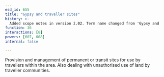 ```yaml
---
esd_id: 655
title: "Gypsy and traveller sites"
history: >-
  Added scope notes in version 2.02. Term name changed from 'Gypsy and traveller sites' to 'Travelling people - provision of sites' in version 3.00. Name changed to 'Gypsy and traveller sites' in version 4.00.
function: 36
interactions: [8]
powers: [607, 608]
internal: false

---
```


Provision and management of permanent or transit sites for use by travellers within the area.  Also dealing with unauthorised use of land by traveller communities.

